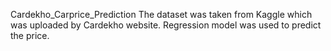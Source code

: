 Cardekho_Carprice_Prediction 
The dataset was taken from Kaggle which was uploaded by Cardekho website.
Regression model was used to predict the price.
